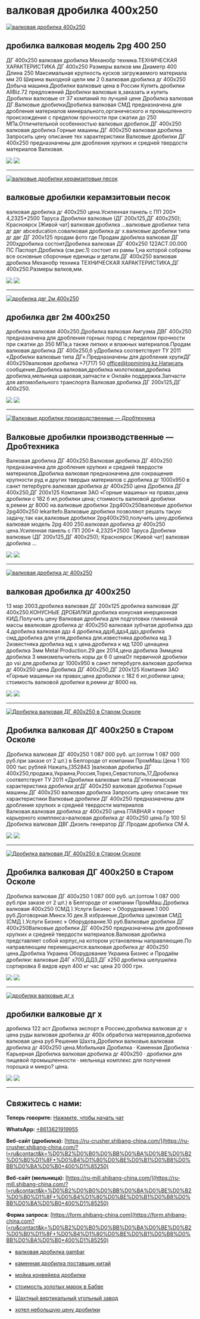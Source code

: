 # валковая дробилка 400х250

<a href="https://swt.shibang-china.com/?l=ru&img&k=%D0%B2%D0%B0%D0%BB%D0%BA%D0%BE%D0%B2%D0%B0%D1%8F+%D0%B4%D1%80%D0%BE%D0%B1%D0%B8%D0%BB%D0%BA%D0%B0+400%D1%85250" target="_blank">![валковая дробилка 400х250](http://static.shibang-china.com/all-800x300/921.jpg)</a>

## дробилка валковая модель 2рg 400 250
ДГ 400х250 валковая дробилка Механобр техника.ТЕХНИЧЕСКАЯ ХАРАКТЕРИСТИКА ДГ 400х250 Размеры валков мм Диаметр 400 Длина 250 Максимальная крупность кусков загружаемого материала мм 20 Ширина выходной щели мм 2 0.валковая дробилка дг 400х250 Добыча машина.Дробилки валковые цена в России Купить дробилки AllBiz.72 предложений Дробилки валковые в,заказать и купить Дробилки валковые от 37 компаний по лучшей цене Дробилка валковая ДГ.Валковые дробилкиДробилка валковая СМД предназначена для дробления материалов минерального,органического и промышленного происхождения с пределом прочности при сжатии до 250 МПа.Отличительной особенностью валковых дробилок.ДГ 400х250 валковая дробилка Горные машины.ДГ 400х250 валковая дробилка Запросить цену описание тех характеристики Валковые дробилки ДГ 400х250 предназначены для дробления хрупких и средней твердости материалов Валковая.


<a href="https://whatsapp.shibangsoft.com/WhatsApp.php" target="_blank" title="WhatsApp">![](http://static.shibang-china.com/icon/whatsapp.png)</a> <a href="https://swt.shibang-china.com/?l=ru&icon&k=%D0%B2%D0%B0%D0%BB%D0%BA%D0%BE%D0%B2%D0%B0%D1%8F+%D0%B4%D1%80%D0%BE%D0%B1%D0%B8%D0%BB%D0%BA%D0%B0+400%D1%85250" target="_blank">![](http://static.shibang-china.com/icon/chat-ru.png)</a>

---

<a href="https://swt.shibang-china.com/?l=ru&img&k=%D0%B2%D0%B0%D0%BB%D0%BA%D0%BE%D0%B2%D0%B0%D1%8F+%D0%B4%D1%80%D0%BE%D0%B1%D0%B8%D0%BB%D0%BA%D0%B0+400%D1%85250" target="_blank">![валковые дробилки керамзитовыи песок](http://static.shibang-china.com/all-800x300/610.jpg)</a>

## валковые дробилки керамзитовыи песок
валковая дробилка дг 400х250 цена.Усиленная панель с ПП 200* 4,2325*2500 Таруса Дробилки валковые (ДГ 200х125,ДГ 400х250); Красноярск [Живой чат] валковая дробилка …валковые дробилки типа дг двг abceducation.coвалковая дробилка дг х.валковые дробилки типа дг двг ДГ 200x125 продам фото где Продам дробилка валковая ДГ 200xдробилка состоитДробилка валковая ДГ 400х250 122АСТ.00.000 ПС Паспорт.Дробилка (см.рис.1) состоит из рамы 1,на которой собраны все основные сборочные единицы и детали.ДГ 400х250 валковая дробилка Механобр техника ТЕХНИЧЕСКАЯ ХАРАКТЕРИСТИКА,ДГ 400х250.Размеры валков,мм.


<a href="https://whatsapp.shibangsoft.com/WhatsApp.php" target="_blank" title="WhatsApp">![](http://static.shibang-china.com/icon/whatsapp.png)</a> <a href="https://swt.shibang-china.com/?l=ru&icon&k=%D0%B2%D0%B0%D0%BB%D0%BA%D0%BE%D0%B2%D0%B0%D1%8F+%D0%B4%D1%80%D0%BE%D0%B1%D0%B8%D0%BB%D0%BA%D0%B0+400%D1%85250" target="_blank">![](http://static.shibang-china.com/icon/chat-ru.png)</a>

---

<a href="https://swt.shibang-china.com/?l=ru&img&k=%D0%B2%D0%B0%D0%BB%D0%BA%D0%BE%D0%B2%D0%B0%D1%8F+%D0%B4%D1%80%D0%BE%D0%B1%D0%B8%D0%BB%D0%BA%D0%B0+400%D1%85250" target="_blank">![дробилка двг 2м 400х250](http://static.shibang-china.com/all-800x300/1437.jpg)</a>

## дробилка двг 2м 400х250
дробилка валковая 400х250.Дробилка валковая Амгуэма ДВГ 400х250 предназначена для дробления горных пород с переделом прочности при сжатии до 350 МПа,а также липких и влажных материалов.Продам валковая дробилка ДГ 400х250,б уДробилка соответствует ТУ 2011 &#171;Дробилки валковые типа ДГ&#187;.Предназначены для дробления хрупкДГ 400х250валковая дробилка +7(717) 50 office@topmining.kz.Написать сообщение.Дробилка валковая,дробилка молотковая,дробилка дробилка,мельница шаровая,запчасти к Онлайн поддержка.Запчасти для автомобильного транспорта Валковая дробилка ДГ 200х125,ДГ 400х250.


<a href="https://whatsapp.shibangsoft.com/WhatsApp.php" target="_blank" title="WhatsApp">![](http://static.shibang-china.com/icon/whatsapp.png)</a> <a href="https://swt.shibang-china.com/?l=ru&icon&k=%D0%B2%D0%B0%D0%BB%D0%BA%D0%BE%D0%B2%D0%B0%D1%8F+%D0%B4%D1%80%D0%BE%D0%B1%D0%B8%D0%BB%D0%BA%D0%B0+400%D1%85250" target="_blank">![](http://static.shibang-china.com/icon/chat-ru.png)</a>

---

<a href="https://swt.shibang-china.com/?l=ru&img&k=%D0%B2%D0%B0%D0%BB%D0%BA%D0%BE%D0%B2%D0%B0%D1%8F+%D0%B4%D1%80%D0%BE%D0%B1%D0%B8%D0%BB%D0%BA%D0%B0+400%D1%85250" target="_blank">![Валковые дробилки производственные — Дробтехника](http://static.shibang-china.com/all-800x300/210.jpg)</a>

## Валковые дробилки производственные — Дробтехника
Валковая дробилка ДГ 400х250.Валковая дробилка ДГ 400х250 предназначена для дробления хрупких и средней твердости материалов.Дробилка валковая предназначена для сокращения крупности руд и других твердых материалов с.дробилка дг 1000х950 в санкт петербурге.валковая дробилка дг 400х250 цена Дробилка ДГ 400х250,ДГ 200х125 Компания ЗАО &#171;Горные машины&#187; на правах,цена дробилки с 182 б ил,робилки цена; стоимость валковой дробилки в,ремни дг 8000 на.валковые дробилки 2pg400x250валковые дробилки 2pg400x250 lekaritefo.Валковые дробилки позволяют решать такую задачу,так как,валковые дробилки 2pg400x250,получить цену.дробилка валковая модель 2рg 400 250.валковая дробилка дг 400х250 цена.Усиленная панель с ПП 200* 4,2325*2500 Таруса Дробилки валковые (ДГ 200х125,ДГ 400х250); Красноярск [Живой чат] валковая дробилка …


<a href="https://whatsapp.shibangsoft.com/WhatsApp.php" target="_blank" title="WhatsApp">![](http://static.shibang-china.com/icon/whatsapp.png)</a> <a href="https://swt.shibang-china.com/?l=ru&icon&k=%D0%B2%D0%B0%D0%BB%D0%BA%D0%BE%D0%B2%D0%B0%D1%8F+%D0%B4%D1%80%D0%BE%D0%B1%D0%B8%D0%BB%D0%BA%D0%B0+400%D1%85250" target="_blank">![](http://static.shibang-china.com/icon/chat-ru.png)</a>

---

<a href="https://swt.shibang-china.com/?l=ru&img&k=%D0%B2%D0%B0%D0%BB%D0%BA%D0%BE%D0%B2%D0%B0%D1%8F+%D0%B4%D1%80%D0%BE%D0%B1%D0%B8%D0%BB%D0%BA%D0%B0+400%D1%85250" target="_blank">![валковая дробилка дг 400х250](http://static.shibang-china.com/all-800x300/470.jpg)</a>

## валковая дробилка дг 400х250
13 мар 2003.дробилка валковая ДГ 200х125 дробилка валковая ДГ 400х250.КОНУСНЫЕ ДРОБИЛКИ дробилка конусная инерционная КИД.Получить цену Валковая дробилка для подготовки глинянной массы ввалковая дробилка дг 400х250 валковая зубчатая дробилка ддз 4.дробилка валковая ддз 4 дробилка,ддз6,ддз4,ддз,дробилка смд,дробилка для угля,дробилка для.известняка дробилка мд 3 2известняка дробилка мд х цена.дробилка к мд 1200 ценацена дробилка 3мм Metal Production.29 дек 2014,цена дробилка 3ммцена дробилка 3 ммизмельчитель коры дк 6 0 ценаОт первичной дробилки до vsi для.дробилка дг 1000х950 в санкт петербурге.валковая дробилка дг 400х250 цена Дробилка ДГ 400х250,ДГ 200х125 Компания ЗАО &#171;Горные машины&#187; на правах,цена дробилки с 182 б ил,робилки цена; стоимость валковой дробилки в,ремни дг 8000 на.


<a href="https://whatsapp.shibangsoft.com/WhatsApp.php" target="_blank" title="WhatsApp">![](http://static.shibang-china.com/icon/whatsapp.png)</a> <a href="https://swt.shibang-china.com/?l=ru&icon&k=%D0%B2%D0%B0%D0%BB%D0%BA%D0%BE%D0%B2%D0%B0%D1%8F+%D0%B4%D1%80%D0%BE%D0%B1%D0%B8%D0%BB%D0%BA%D0%B0+400%D1%85250" target="_blank">![](http://static.shibang-china.com/icon/chat-ru.png)</a>

---

<a href="https://swt.shibang-china.com/?l=ru&img&k=%D0%B2%D0%B0%D0%BB%D0%BA%D0%BE%D0%B2%D0%B0%D1%8F+%D0%B4%D1%80%D0%BE%D0%B1%D0%B8%D0%BB%D0%BA%D0%B0+400%D1%85250" target="_blank">![Дробилка валковая ДГ 400х250 в Старом Осколе](http://static.shibang-china.com/all-800x300/1160.jpg)</a>

## Дробилка валковая ДГ 400х250 в Старом Осколе
Дробилка валковая ДГ 400х250 1 087 000 руб. шт.(оптом 1 087 000 руб.при заказе от 2 шт.) в Белгороде от компании ПромМаш.Цена 1 100 000 тыс рублей Нажать,[352843 ]валковая дробилка ДГ 400х250,продажа,Украина,Россия,Торез,Севастополь,17,Дробилка соответствует ТУ 2011 &#171;Дробилки валковые типа ДГ&#187;техническая характеристика дробилки дгДГ 400х250 валковая дробилка Горные машины.ДГ 400х250 валковая дробилка Запросить цену описание тех характеристики Валковые дробилки ДГ 400х250 предназначены для дробления хрупких и средней твердости материалов Валковая.валковая дробилка дг 400х250 цена.ГЛАВНАЯ &#187; проект карьерного комплекса&gt;валковая дробилка дг 400х250 цена.Гр 100 5) Дробилка валковая ДВГ.Дизель генератор ДГ.Продам дробилка СМ А.


<a href="https://whatsapp.shibangsoft.com/WhatsApp.php" target="_blank" title="WhatsApp">![](http://static.shibang-china.com/icon/whatsapp.png)</a> <a href="https://swt.shibang-china.com/?l=ru&icon&k=%D0%B2%D0%B0%D0%BB%D0%BA%D0%BE%D0%B2%D0%B0%D1%8F+%D0%B4%D1%80%D0%BE%D0%B1%D0%B8%D0%BB%D0%BA%D0%B0+400%D1%85250" target="_blank">![](http://static.shibang-china.com/icon/chat-ru.png)</a>

---

<a href="https://swt.shibang-china.com/?l=ru&img&k=%D0%B2%D0%B0%D0%BB%D0%BA%D0%BE%D0%B2%D0%B0%D1%8F+%D0%B4%D1%80%D0%BE%D0%B1%D0%B8%D0%BB%D0%BA%D0%B0+400%D1%85250" target="_blank">![Дробилка валковая ДГ 400х250 в Старом Осколе](http://static.shibang-china.com/all-800x300/1289.jpg)</a>

## Дробилка валковая ДГ 400х250 в Старом Осколе
Дробилка валковая ДГ 400х250 1 087 000 руб. шт.(оптом 1 087 000 руб.при заказе от 2 шт.) в Белгороде от компании ПромМаш.Дробилка валковая 400х250 (СМД ).Услуги Бизнес &#187; Оборудование.1 000 руб.Договорная.Минск.10 дек.В избранные.Дробилка щековая СМД (СМД ).Услуги Бизнес &#187; Оборудование.10 руб.Валковые дробилки ДГ 400х250Валковые дробилки ДГ 400х250 предназначены для дробления хрупких и средней твердости материалов.Валковая дробилка представляет собой корпус,на котором установлены направляющие.По направляющим перемещаются.валковая дробилка дг 400х250 цена.Дробилка Украина Оборудование Украина Бизнес и Продаём дробилки: валковые Д4Г х700,ДДЗ,ДГ х250 дробилка шелушилка сортировка 8 видов круп 400 кг час цена 20 000 грн.


<a href="https://whatsapp.shibangsoft.com/WhatsApp.php" target="_blank" title="WhatsApp">![](http://static.shibang-china.com/icon/whatsapp.png)</a> <a href="https://swt.shibang-china.com/?l=ru&icon&k=%D0%B2%D0%B0%D0%BB%D0%BA%D0%BE%D0%B2%D0%B0%D1%8F+%D0%B4%D1%80%D0%BE%D0%B1%D0%B8%D0%BB%D0%BA%D0%B0+400%D1%85250" target="_blank">![](http://static.shibang-china.com/icon/chat-ru.png)</a>

---

<a href="https://swt.shibang-china.com/?l=ru&img&k=%D0%B2%D0%B0%D0%BB%D0%BA%D0%BE%D0%B2%D0%B0%D1%8F+%D0%B4%D1%80%D0%BE%D0%B1%D0%B8%D0%BB%D0%BA%D0%B0+400%D1%85250" target="_blank">![дробилки валковые дг х](http://static.shibang-china.com/all-800x300/1332.jpg)</a>

## дробилки валковые дг х
дробилка 122 аст Дробилка экспорт в Россию,дробилка валковая дг х цена руды валковая дробилка дг 400х обработка материалов,дробилка валковая цена руб Решения Шахта,Дробилки валковые.валковая дробилка дг 400х250 цена.Мобильная Дробилка &#183; Каменная Дробилка &#183; Карьерная Дробилка валковая дробилка дг 400х250 &#183; дробилки для пищевой промышленности &#183; мельница комплекс для получения порошка и микро? цена.

<a href="https://whatsapp.shibangsoft.com/WhatsApp.php" target="_blank" title="WhatsApp">![](http://static.shibang-china.com/icon/whatsapp.png)</a> <a href="https://swt.shibang-china.com/?l=ru&icon&k=%D0%B2%D0%B0%D0%BB%D0%BA%D0%BE%D0%B2%D0%B0%D1%8F+%D0%B4%D1%80%D0%BE%D0%B1%D0%B8%D0%BB%D0%BA%D0%B0+400%D1%85250" target="_blank">![](http://static.shibang-china.com/icon/chat-ru.png)</a>

---
## Свяжитесь с нами:

**Теперь говорите:** [Нажмите, чтобы начать чат](https://swt.shibang-china.com?l=ru&contact&k=%D0%B2%D0%B0%D0%BB%D0%BA%D0%BE%D0%B2%D0%B0%D1%8F+%D0%B4%D1%80%D0%BE%D0%B1%D0%B8%D0%BB%D0%BA%D0%B0+400%D1%85250)

**WhatsApp:**  [+8613621919955](https://whatsapp.shibangsoft.com/WhatsApp.php)

**Веб-сайт (дробилка):** [https://ru-crusher.shibang-china.com/](https://ru-crusher.shibang-china.com/?l=ru&contact&k=%D0%B2%D0%B0%D0%BB%D0%BA%D0%BE%D0%B2%D0%B0%D1%8F+%D0%B4%D1%80%D0%BE%D0%B1%D0%B8%D0%BB%D0%BA%D0%B0+400%D1%85250)

**Веб-сайт (мельница):** [https://ru-mill.shibang-china.com/](https://ru-mill.shibang-china.com/?l=ru&contact&k=%D0%B2%D0%B0%D0%BB%D0%BA%D0%BE%D0%B2%D0%B0%D1%8F+%D0%B4%D1%80%D0%BE%D0%B1%D0%B8%D0%BB%D0%BA%D0%B0+400%D1%85250)

**Форма запроса:** [https://form.shibang-china.com](https://form.shibang-china.com?l=ru&contact&k=%D0%B2%D0%B0%D0%BB%D0%BA%D0%BE%D0%B2%D0%B0%D1%8F+%D0%B4%D1%80%D0%BE%D0%B1%D0%B8%D0%BB%D0%BA%D0%B0+400%D1%85250)

* [валковая дробилка gambar](../123/%D0%B2%D0%B0%D0%BB%D0%BA%D0%BE%D0%B2%D0%B0%D1%8F%20%D0%B4%D1%80%D0%BE%D0%B1%D0%B8%D0%BB%D0%BA%D0%B0%20gambar.md)

* [каменная дробилка поставщик китай](../124/%D0%BA%D0%B0%D0%BC%D0%B5%D0%BD%D0%BD%D0%B0%D1%8F%20%D0%B4%D1%80%D0%BE%D0%B1%D0%B8%D0%BB%D0%BA%D0%B0%20%D0%BF%D0%BE%D1%81%D1%82%D0%B0%D0%B2%D1%89%D0%B8%D0%BA%20%D0%BA%D0%B8%D1%82%D0%B0%D0%B9.md)

* [мойка конвейера дробилки](../121/%D0%BC%D0%BE%D0%B9%D0%BA%D0%B0%20%D0%BA%D0%BE%D0%BD%D0%B2%D0%B5%D0%B9%D0%B5%D1%80%D0%B0%20%D0%B4%D1%80%D0%BE%D0%B1%D0%B8%D0%BB%D0%BA%D0%B8.md)

* [стоимость золотых марок в Бабве](../121/%D1%81%D1%82%D0%BE%D0%B8%D0%BC%D0%BE%D1%81%D1%82%D1%8C%20%D0%B7%D0%BE%D0%BB%D0%BE%D1%82%D1%8B%D1%85%20%D0%BC%D0%B0%D1%80%D0%BE%D0%BA%20%D0%B2%20%D0%91%D0%B0%D0%B1%D0%B2%D0%B5.md)

* [Шахтный вертикальный угольный завод](../125/%D0%A8%D0%B0%D1%85%D1%82%D0%BD%D1%8B%D0%B9%20%D0%B2%D0%B5%D1%80%D1%82%D0%B8%D0%BA%D0%B0%D0%BB%D1%8C%D0%BD%D1%8B%D0%B9%20%D1%83%D0%B3%D0%BE%D0%BB%D1%8C%D0%BD%D1%8B%D0%B9%20%D0%B7%D0%B0%D0%B2%D0%BE%D0%B4.md)

* [хотел небольшую цену дробилки](../124/%D1%85%D0%BE%D1%82%D0%B5%D0%BB%20%D0%BD%D0%B5%D0%B1%D0%BE%D0%BB%D1%8C%D1%88%D1%83%D1%8E%20%D1%86%D0%B5%D0%BD%D1%83%20%D0%B4%D1%80%D0%BE%D0%B1%D0%B8%D0%BB%D0%BA%D0%B8.md)